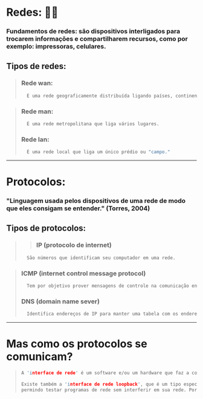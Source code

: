 # Redes: 🔗🥅

 ### Fundamentos de redes: são dispositivos interligados para trocarem informações e compartilharem recursos, como por exemplo: impressoras, celulares.



## Tipos de redes:


>
> ### Rede wan:
> ```c
> 	É uma rede geograficamente distribuída ligando países, continentes...(cobertura mundial).
> ```

> ### Rede man: 
> ```c#
> 	É uma rede metropolitana que liga vários lugares.
> ```
> 
> ###  Rede lan:
> ```c
>	É uma rede local que liga um único prédio ou "campo."
>```

****



# Protocolos:

### "Linguagem usada pelos dispositivos de uma rede de modo que eles consigam se entender." (Torres, 2004)

## Tipos de protocolos: 


>> ### IP (protocolo de internet)
> ```c
> 	São números que identificam seu computador em uma rede.
> ```

> ### ICMP (internet control message protocol)
> ```c
> 	Tem por objetivo prover mensagens de controle na comunicação entre "nós".
> ```
> 
> ###  DNS (domain name sever)
> ```c
>	Identifica endereços de IP para manter uma tabela com os endereços dos caminhos de rede. (protocolo de aplicação)
>```

****



# Mas como os protocolos se comunicam?


>```c
>A 'interface de rede' é um software e/ou um hardware que faz a comunicação em um rede de computadores.
>    
>Existe também a 'interface de rede loopback', que é um tipo especial de interface pois permite fazer conexões contigo mesmo,
>permindo testar programas de rede sem interferir em sua rede. Por exemplo, é possível criar um servidor web, subir um site...
>```

